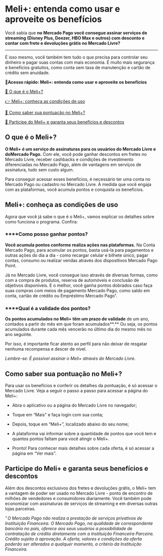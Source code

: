 # Meli+: entenda como usar e aproveite os benefícios

Você sabia que **no Mercado Pago você consegue assinar serviços de streaming (Disney Plus, Deezer, HBO Max e outros) com desconto e contar com frete e devoluções grátis no Mercado Livre?**

****

É isso mesmo, você também tem tudo o que precisa para controlar seu dinheiro e pagar suas contas com mais economia. É muito mais segurança e benefícios gratuitos, como conta sem taxa de manutenção e cartão de crédito sem anuidade.

**💙Acesso rápido: Meli+: entenda como usar e aproveite os benefícios**

[🤔 O que é o Meli+?](#A)

[👉 Meli+: conheça as condições de uso](#B)

[🤔 Como saber sua pontuação no Meli+?](#C)

[💪 Participe do Meli+ e garanta seus benefícios e descontos](#D)

[](#)
## O que é o Meli+?

**O Meli+ é um serviço de assinaturas para os usuários do Mercado Livre e do****Mercado Pago****.** Com ele, você pode ganhar descontos em fretes no Mercado Livre, receber cashbacks e condições de investimento diferenciadas no Mercado Pago, além de vantagens em serviços de assinatura, tudo sem custo algum.

Para conseguir acessar esses benefícios, é necessário ter uma conta no Mercado Pago ou cadastro no Mercado Livre. À medida que você engaja com as plataformas, você acumula pontos e conquista os benefícios.

[](#)
## Meli+: conheça as condições de uso

Agora que você já sabe o que é o Meli+, vamos explicar os detalhes sobre como funciona o programa. Confira:

### ****Como posso ganhar pontos?

**Você acumula pontos conforme realiza ações nas plataformas.** Na Conta Mercado Pago, para acumular os pontos, basta usá-la para pagamentos e outras ações do dia a dia - como recargar celular e bilhete único, pagar contas, consumo ou realizar vendas através dos dispositivos Mercado Pago Point.

Já no Mercado Livre, você consegue isso através de diversas formas, como com a compra de produtos, reserva de automóveis e conclusão de objetivos disponíveis. E o melhor, você ganha pontos dobrados caso faça suas compras com meios de pagamento Mercado Pago, como saldo em conta, cartão de crédito ou Empréstimo Mercado Pago¹.

### ****Qual é a validade dos pontos?

**Os pontos acumulados no Meli+ têm um prazo de validade** de um ano, contados a partir do mês em que foram acumulados**.** Ou seja, os pontos acumulados durante cada mês vencerão no último dia do mesmo mês no ano seguinte.

Por isso, é importante ficar atento ao perfil para não deixar de resgatar nenhuma recompensa e descer de nível.  

*Lembre-se: É possível assinar o Meli+ através do Mercado Livre.*

[](#)
## Como saber sua pontuação no Meli+?

Para usar os benefícios e conferir os detalhes da pontuação, é só acessar o Mercado Livre. Veja a seguir o passo a passo para acessar a página do Meli+:

- Abra o aplicativo ou a página do Mercado Livre no navegador; 

- Toque em “Mais” e faça login com sua conta; 

- Depois, toque em “Meli+”, localizado abaixo do seu nome; 

- A plataforma vai informar sobre a quantidade de pontos que você tem e quantos pontos faltam para você atingir o Meli+.

- Pronto! Para conhecer mais detalhes sobre cada oferta, é só acessar a página em “Ver mais”.

[](#)
## Participe do Meli+ e garanta seus benefícios e descontos

Além dos descontos exclusivos dos fretes e devoluções grátis, o Meli+ tem a vantagem de poder ser usado no Mercado Livre - ponto de encontro de milhões de vendedores e consumidores diariamente. Você também pode economizar com assinaturas de serviços de streaming e em diversas outras lojas parceiras.

*¹ O Mercado Pago não realiza a prestação de serviços privativos de Instituição Financeira. O Mercado Pago, na qualidade de correspondente bancário no país, oferece aos seus usuários a possibilidade de contratação de crédito diretamente com a Instituição Financeira Parceira. Crédito sujeito à aprovação. A oferta, valores e condições da oferta poderão ser alterados a qualquer momento, a critério da Instituição Financeira.*